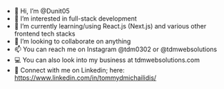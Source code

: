 - 👋 Hi, I’m @Dunit05
- 👀 I’m interested in full-stack development
- 🌱 I’m currently learning/using React.js (Next.js) and various other frontend tech stacks
- 💞️ I’m looking to collaborate on anything
- 📫 You can reach me on Instagram @tdm0302 or @tdmwebsolutions
- 💻 You can also look into my business at tdmwebsolutions.com
- 📨 Connect with me on Linkedin; here: https://www.linkedin.com/in/tommydmichailidis/
